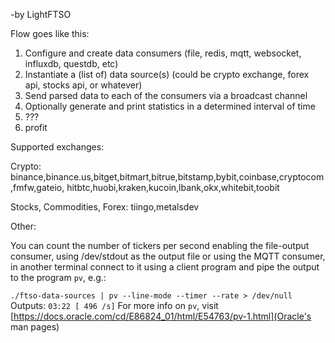 -by LightFTSO

Flow goes like this:

1. Configure and create data consumers (file, redis, mqtt, websocket, influxdb, questdb, etc)
2. Instantiate a (list of) data source(s) (could be crypto exchange, forex api, stocks api, or whatever)
3. Send parsed data to each of the consumers via a broadcast channel
4. Optionally generate and print statistics in a determined interval of time
5. ???
6. profit

Supported exchanges:

Crypto:
binance,binance.us,bitget,bitmart,bitrue,bitstamp,bybit,coinbase,cryptocom,fmfw,gateio,
hitbtc,huobi,kraken,kucoin,lbank,okx,whitebit,toobit

Stocks, Commodities, Forex:
tiingo,metalsdev

Other:


You can count the number of tickers per second enabling the file-output consumer, using /dev/stdout as the output file
or using the MQTT consumer, in another terminal connect to it using a client program and pipe the output to the program `pv`, e.g.:

`./ftso-data-sources | pv --line-mode --timer --rate > /dev/null`
Outputs:
`03:22 [ 496 /s]`
For more info on `pv`, visit [https://docs.oracle.com/cd/E86824_01/html/E54763/pv-1.html](Oracle's man pages)